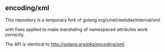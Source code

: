 encoding/xml
-----------

This repository is a temporary fork of golang.org/x/net/webdav/internal/xml

with fixes applied to make marshaling of namespaced attributes
work correctly.

The API is identical to http://golang.org/pkg/encoding/xml.
